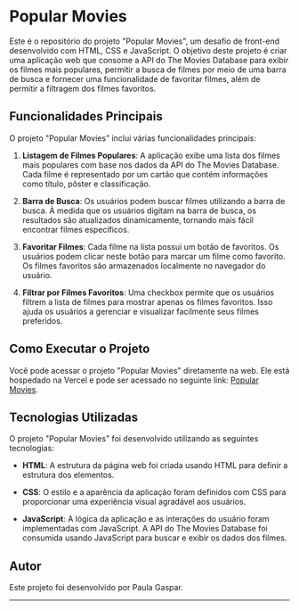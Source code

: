 # Popular Movies

Este é o repositório do projeto "Popular Movies", um desafio de front-end desenvolvido com HTML, CSS e JavaScript. O objetivo deste projeto é criar uma aplicação web que consome a API do The Movies Database para exibir os filmes mais populares, permitir a busca de filmes por meio de uma barra de busca e fornecer uma funcionalidade de favoritar filmes, além de permitir a filtragem dos filmes favoritos.

## Funcionalidades Principais

O projeto "Popular Movies" inclui várias funcionalidades principais:

1. **Listagem de Filmes Populares**: A aplicação exibe uma lista dos filmes mais populares com base nos dados da API do The Movies Database. Cada filme é representado por um cartão que contém informações como título, pôster e classificação.

2. **Barra de Busca**: Os usuários podem buscar filmes utilizando a barra de busca. À medida que os usuários digitam na barra de busca, os resultados são atualizados dinamicamente, tornando mais fácil encontrar filmes específicos.

3. **Favoritar Filmes**: Cada filme na lista possui um botão de favoritos. Os usuários podem clicar neste botão para marcar um filme como favorito. Os filmes favoritos são armazenados localmente no navegador do usuário.

4. **Filtrar por Filmes Favoritos**: Uma checkbox permite que os usuários filtrem a lista de filmes para mostrar apenas os filmes favoritos. Isso ajuda os usuários a gerenciar e visualizar facilmente seus filmes preferidos.

## Como Executar o Projeto

Você pode acessar o projeto "Popular Movies" diretamente na web. Ele está hospedado na Vercel e pode ser acessado no seguinte link: [Popular Movies](https://popular-movies-hanepaula.vercel.app/).

## Tecnologias Utilizadas

O projeto "Popular Movies" foi desenvolvido utilizando as seguintes tecnologias:

- **HTML**: A estrutura da página web foi criada usando HTML para definir a estrutura dos elementos.

- **CSS**: O estilo e a aparência da aplicação foram definidos com CSS para proporcionar uma experiência visual agradável aos usuários.

- **JavaScript**: A lógica da aplicação e as interações do usuário foram implementadas com JavaScript. A API do The Movies Database foi consumida usando JavaScript para buscar e exibir os dados dos filmes.

## Autor

Este projeto foi desenvolvido por Paula Gaspar.

---
